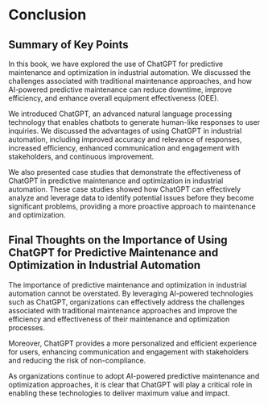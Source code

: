 Conclusion
==========

Summary of Key Points
---------------------

In this book, we have explored the use of ChatGPT for predictive maintenance and optimization in industrial automation. We discussed the challenges associated with traditional maintenance approaches, and how AI-powered predictive maintenance can reduce downtime, improve efficiency, and enhance overall equipment effectiveness (OEE).

We introduced ChatGPT, an advanced natural language processing technology that enables chatbots to generate human-like responses to user inquiries. We discussed the advantages of using ChatGPT in industrial automation, including improved accuracy and relevance of responses, increased efficiency, enhanced communication and engagement with stakeholders, and continuous improvement.

We also presented case studies that demonstrate the effectiveness of ChatGPT in predictive maintenance and optimization in industrial automation. These case studies showed how ChatGPT can effectively analyze and leverage data to identify potential issues before they become significant problems, providing a more proactive approach to maintenance and optimization.

Final Thoughts on the Importance of Using ChatGPT for Predictive Maintenance and Optimization in Industrial Automation
----------------------------------------------------------------------------------------------------------------------

The importance of predictive maintenance and optimization in industrial automation cannot be overstated. By leveraging AI-powered technologies such as ChatGPT, organizations can effectively address the challenges associated with traditional maintenance approaches and improve the efficiency and effectiveness of their maintenance and optimization processes.

Moreover, ChatGPT provides a more personalized and efficient experience for users, enhancing communication and engagement with stakeholders and reducing the risk of non-compliance.

As organizations continue to adopt AI-powered predictive maintenance and optimization approaches, it is clear that ChatGPT will play a critical role in enabling these technologies to deliver maximum value and impact.

